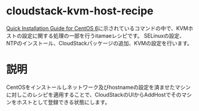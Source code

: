 # cloudstack-kvm-host-recipe
[Quick Installation Guide for CentOS 6](http://docs.cloudstack.apache.org/projects/cloudstack-installation/en/4.6/qig.html)に示されているコマンドの中で、KVMホストの設定に関する処理の一部を行うitamaeレシピです。
SELinuxの設定、NTPのインストール、CloudStackパッケージの追加、KVMの設定を行います。

# 説明
CentOSをインストールしネットワーク及びhostnameの設定を済ませたマシンに対しこのレシピを適用することで、CloudStackのUIからAddHostでそのマシンをホストとして登録できる状態にします。

